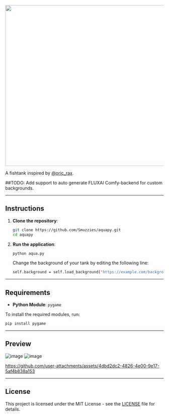 <img src="https://github.com/user-attachments/assets/8ae84850-671a-4f01-be7d-0dd6661e725c" width="512"/>

A fishtank inspired by [@oric_rax](https://x.com/oric_rax).

##TODO: Add support to auto generate FLUXAI Comfy-backend for custom backgrounds.

---

## Instructions

1. **Clone the repository**:
   ```bash
   git clone https://github.com/Smuzzies/aquapy.git
   cd aquapy
   ```

2. **Run the application**:
   ```bash
   python aqua.py
   ```

   Change the background of your tank by editing the following line:
   ```bash
   self.background = self.load_background("https://example.com/background.jpg", 0.1)
   ```

---

## Requirements

- **Python Module**: `pygame`

To install the required modules, run:
```bash
pip install pygame
```

---

## Preview

![image](https://github.com/user-attachments/assets/398c1872-a2a8-4a8b-8aa1-cd9fc681c524)
![image](https://github.com/user-attachments/assets/7de7c8f9-1ab6-4631-adb2-1a3c1a885ec7)


https://github.com/user-attachments/assets/4dbd2dc2-4826-4e00-9e17-5af4b838a153



---

## License

This project is licensed under the MIT License - see the [LICENSE](LICENSE) file for details.
